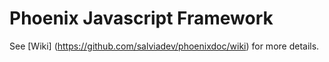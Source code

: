 Phoenix Javascript Framework
============================

See [Wiki] (https://github.com/salviadev/phoenixdoc/wiki) for more details.



